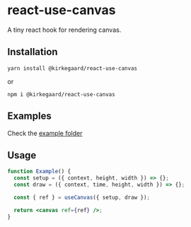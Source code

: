# react-use-canvas

A tiny react hook for rendering canvas.

## Installation

```
yarn install @kirkegaard/react-use-canvas
```

or

```
npm i @kirkegaard/react-use-canvas
```

## Examples

Check the [example folder](https://github.com/kirkegaard/react-use-canvas/tree/main/example/src/examples)

## Usage

```jsx
function Example() {
  const setup = ({ context, height, width }) => {};
  const draw = ({ context, time, height, width }) => {};

  const { ref } = useCanvas({ setup, draw });

  return <canvas ref={ref} />;
}
```
